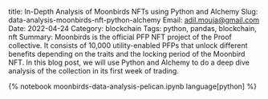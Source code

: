 title: In-Depth Analysis of Moonbirds NFTs using Python and Alchemy
Slug: data-analysis-moonbirds-nft-python-alchemy
Email: adil.mouja@gmail.com
Date: 2022-04-24
Category: blockchain
Tags: python, pandas, blockchain, nft
Summary: Moonbirds is the official PFP NFT project of the Proof collective. It consists of 10,000 utility-enabled PFPs that unlock different benefits depending on the traits and the locking period of the Moonbird NFT. In this blog post, we will use Python and Alchemy to do a deep dive analysis of the collection in its first week of trading.    


{% notebook moonbirds-data-analysis-pelican.ipynb language[python] %}